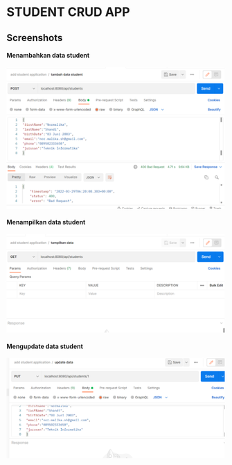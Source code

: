 # STUDENT CRUD APP

## Screenshots

#### Menambahkan data student
![Tambah Data](https://github.com/NormalikaShandi/PBO_E/blob/main/Student%20Crud/img/Screenshot%20(731).png "Tambah Data")

#### Menampilkan data student
![Tambah Data](https://github.com/NormalikaShandi/PBO_E/blob/main/Student%20Crud/img/Screenshot%20(732).png "Tambah Data")

#### Mengupdate data student
![Tambah Data](https://github.com/NormalikaShandi/PBO_E/blob/main/Student%20Crud/img/Screenshot%20(733).png "Tambah Data")
